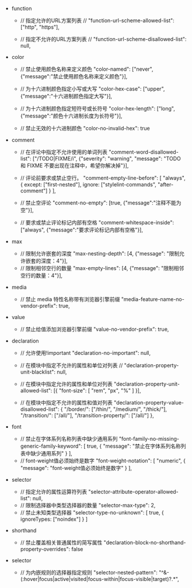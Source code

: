 - function
    - // 指定允许的URL方案列表
    // "function-url-scheme-allowed-list": ["http", "https"],

    - // 指定不允许的URL方案列表
    // "function-url-scheme-disallowed-list": null,

- color
    - // 禁止使用颜色名称来定义颜色
    "color-named": ["never", {"message":"禁止使用颜色名称来定义颜色"}],

    - // 为十六进制颜色指定小写或大写
    "color-hex-case": ["upper", {"message":"十六进制颜色指定大写"}],

    - // 为十六进制颜色指定短符号或长符号
    "color-hex-length": ["long", {"message":"颜色十六进制长度为长符号"}],

    - // 禁止无效的十六进制颜色
    "color-no-invalid-hex": true

- comment
    - // 在评论中指定不允许使用的单词列表
    "comment-word-disallowed-list": ["/TODO|FIXME/i", {"severity": "warning", "message": "TODO 和 FIXME 不要出现在注释中，希望你解决掉"}],

    - // 评论前要求或禁止空行。
    "comment-empty-line-before": [
    "always",
    {
    except: ["first-nested"],
    ignore: ["stylelint-commands", "after-comment"]
    }
    ],

    - // 禁止空评论
    "comment-no-empty": [true, {"message":"注释不能为空"}],

    - // 要求或禁止评论标记内部有空格
    "comment-whitespace-inside": ["always", {"message":"要求评论标记内部有空格"}],

- max
    - // 限制允许嵌套的深度
    "max-nesting-depth": [4, {"message": "限制允许嵌套的深度：4"}],
    - // 限制相邻空行的数量
    "max-empty-lines": [4, {"message": "限制相邻空行的数量：4"}],

- media
    - // 禁止 media 特性名称带有浏览器引擎前缀
    "media-feature-name-no-vendor-prefix": true,

- value
    - // 禁止给值添加浏览器引擎前缀
    "value-no-vendor-prefix": true,
     
- declaration
    - // 允许使用!important
    "declaration-no-important": null,

    - // 在模块中指定不允许的属性和单位对列表
    // "declaration-property-unit-blacklist": null, 

    - // 在模块中指定允许的属性和单位对列表
    "declaration-property-unit-allowed-list":  [{
        "font-size": [
            "rem",
            "px",
            "%"
        ]
    }],

    - // 在模块中指定不允许的属性和值对列表
    "declaration-property-value-disallowed-list": {
        "/border/": ["/thin/", "/medium/", "/thick/"],
        "/transition/": ["/all/"],
        "/transition-property/": ["/all/"]
    },

- font
    - // 禁止在字体系列名称列表中缺少通用系列
    "font-family-no-missing-generic-family-keyword": [
        true,
        {
        "message": "禁止在字体系列名称列表中缺少通用系列"
        }
    ],
    - // font-weight值必须始终是数字
    "font-weight-notation": [
        "numeric",
        {
        "message": "font-weight值必须始终是数字"
        }
    ],

- selector
    - // 指定允许的属性运算符列表
    "selector-attribute-operator-allowed-list": null,
    - // 限制选择器中类型选择器的数量
    "selector-max-type": 2,
    - // 禁止未知类型选择器
    "selector-type-no-unknown": [
    true,
    {
      ignoreTypes: ["noindex"]
    }
  ]

- shorthand
    - // 禁止覆盖相关普通属性的简写属性
    "declaration-block-no-shorthand-property-overrides": false

- selector
    - // 为内嵌规则的选择器指定规则
    "selector-nested-pattern": "^&-(:hover|focus|active|visited|focus-within|focus-visible|target)?.*",